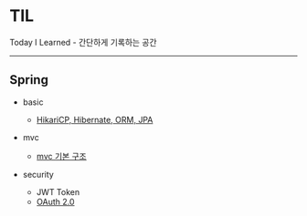 # TIL
Today I Learned - 간단하게 기록하는 공간

---

## Spring
- basic
  - [HikariCP, Hibernate, ORM, JPA](https://github.com/parkje0927/TIL/blob/main/Spring/basic/HikariCP,%20Hibernate,%20ORM,%20JPA.md)
  
- mvc
  - [mvc 기본 구조](https://github.com/parkje0927/TIL/blob/main/Spring/mvc/mvc_basic.md)
  
- security
  - JWT Token
  - [OAuth 2.0](https://github.com/parkje0927/TIL/blob/main/Spring/Security/OAuth.md)

